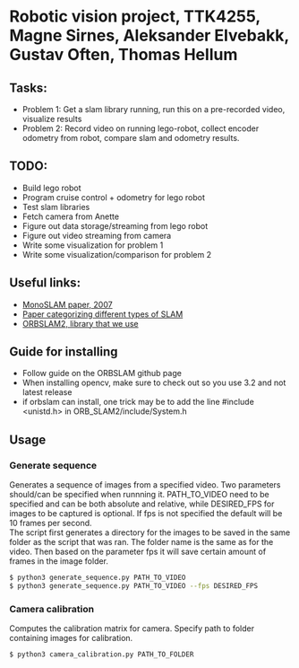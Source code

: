 # Robotic vision project, TTK4255, Magne Sirnes, Aleksander Elvebakk, Gustav Often, Thomas Hellum

## Tasks:

 + Problem 1: Get a slam library running, run this on a pre-recorded video, visualize results
 + Problem 2: Record video on running lego-robot, collect encoder odometry from robot, compare slam and odometry results.

## TODO:

 + Build lego robot
 + Program cruise control + odometry for lego robot
 + Test slam libraries
 + Fetch camera from Anette
 + Figure out data storage/streaming from lego robot
 + Figure out video streaming from camera
 + Write some visualization for problem 1
 + Write some visualization/comparison for problem 2 

## Useful links:

 + [MonoSLAM paper, 2007](https://www.robots.ox.ac.uk/ActiveVision/Publications/davison_etal_pami2007/davison_etal_pami2007.pdf)
 + [Paper categorizing different types of SLAM](https://arxiv.org/ftp/arxiv/papers/1610/1610.03660.pdf)
 + [ORBSLAM2, library that we use](https://github.com/raulmur/ORB_SLAM2)

## Guide for installing
 + Follow guide on the ORBSLAM github page
 + When installing opencv, make sure to check out so you use 3.2 and not latest release
 + if orbslam can install, one trick may be to add the line #include <unistd.h> in ORB_SLAM2/include/System.h


## Usage

### Generate sequence

Generates a sequence of images from a specified video. Two parameters should/can be specified when runnning it. PATH_TO_VIDEO need to be specified and can be both absolute and relative, while DESIRED_FPS for images to be captured is optional. If fps is not specified the default will be 10 frames per second.   
The script first generates a directory for the images to be saved in the same folder as the script that was ran. The folder name is the same as for the video. Then based on the parameter fps it will save certain amount of frames in the image folder.  

```bash
$ python3 generate_sequence.py PATH_TO_VIDEO
$ python3 generate_sequence.py PATH_TO_VIDEO --fps DESIRED_FPS
```


### Camera calibration

Computes the calibration matrix for camera. Specify path to folder containing images for calibration.

```bash
$ python3 camera_calibration.py PATH_TO_FOLDER
```